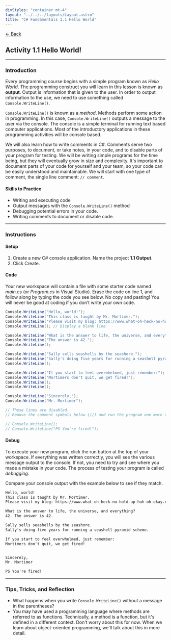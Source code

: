 ```yaml
---
divStyles: "container mt-4"
layout: "../../../layouts/Layout.astro"
title: "C# Fundamentals 1.1 Hello World"
---
```


[← Back](/c-sharp-fundamentals/)

## Activity 1.1 Hello World!

---

### Introduction

Every programming course begins with a simple program known as _Hello World_. The programming construct you will learn in this lesson is known as **output**. Output is information that is given to the user. In order to output information to the use, we need to use something called `Console.WriteLine()`.

`Console.WriteLine()` is known as a _method_. Methods perform some action in programming. In this case, `Console.WriteLine()` outputs a message to the user via the console. The console is a simple terminal for running text based computer applications. Most of the introductory applications in these programming activities will be console based.

We will also learn how to write comments in C#. Comments serve two purposes, to document, or take notes, in your code, and to disable parts of your program for testing. We will be writing simple programs for the time being, but they will eventually grow in size and complexity. It's important to document parts of your code for yourself and your team, so your code can be easily understood and maintainable. We will start with one type of comment, the single line comment: `// comment`.

#### Skills to Practice

- Writing and executing code
- Output messages with the `Console.WriteLine()` method
- Debugging potential errors in your code.
- Writing comments to document or disable code.

---

### Instructions

#### Setup

1. Create a new C# console application. Name the project **1.1 Output**.
2. Click Create.

#### Code

Your new workspace will contain a file with some starter code named _main.cs_ (or _Program.cs_ in Visual Studio). Erase the code on line 1, and follow along by typing the code you see below. No copy and pasting! You will never be good at coding if you don’t write your own code.

```cs
Console.WriteLine("Hello, world!");
Console.WriteLine("This class is taught by Mr. Mortimer.");
Console.WriteLine("Please visit my blog: https://www.what-oh-heck-no-hold-up-huh-oh-okay.com");
Console.WriteLine(); // Display a blank line

Console.WriteLine("What is the answer to life, the universe, and everything?");
Console.WriteLine("The answer is 42.");
Console.WriteLine();

Console.WriteLine("Sally sells seashells by the seashore.");
Console.WriteLine("Sally's doing five years for running a seashell pyramid scheme.");
Console.WriteLine();

Console.WriteLine("If you start to feel overwhelmed, just remember:");
Console.WriteLine("Mortimers don't quit, we get fired!");
Console.WriteLine();
Console.WriteLine();

Console.WriteLine("Sincerely,");
Console.WriteLine("Mr. Mortimer");

// These lines are disabled.
// Remove the comment symbols below (//) and run the program one more time.

// Console.WriteLine();
// Console.WriteLine("PS You're fired!");
```

#### Debug

To execute your new program, click the run button at the top of your workspace. If everything was written correctly, you will see the various message output to the console. If not, you need to try and see where you made a mistake in your code. The process of testing your program is called _debugging_.

Compare your console output with the example below to see if they match.

```txt
Hello, world!
This class is taught by Mr. Mortimer.
Please visit my blog: https://www.what-oh-heck-no-hold-up-huh-oh-okay.com

What is the answer to life, the universe, and everything?
42. The answer is 42.

Sally sells seashells by the seashore.
Sally's doing five years for running a seashell pyramid scheme.

If you start to feel overwhelmed, just remember:
Mortimers don't quit, we get fired!


Sincerely,
Mr. Mortimer

PS You're fired!
```

---

### Tips, Tricks, and Reflection

- What happens when you write `Console.WriteLine()` without a message in the parentheses?
- You may have used a programming language where methods are referred to as functions. Technically, a method is a function, but it's defined in a different context. Don't worry about this for now. When we learn about object-oriented programming, we'll talk about this in more detail.
